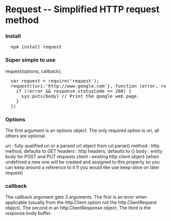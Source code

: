 # Request -- Simplified HTTP request method

### Install

<pre>
  npm install request
</pre>

### Super simple to use

request(options, callback);

<pre>
  var request = require('request');
  request({uri:'http://www.google.com'}, function (error, response, body) {
    if (!error && response.statusCode == 200) {
      sys.puts(body) // Print the google web page.
    }
  })
</pre>

### Options

The first argument is an options object. The only required option is uri, all others are optional.

uri : fully qualified uri or a parsed url object from url.parse()
method : http method, defaults to GET
headers : http headers, defaults to {}
body : entity body for POST and PUT requests
client : existing http client object (when undefined a new one will be created and assigned to this property so you can keep around a reference to it if you would like use keep-alive on later request)

### callback

The callback argument gets 3 arguments. The first is an error when applicable (usually from the http.Client option not the http.ClientRequest object). The second in an http.ClientResponse object. The third is the response body buffer.